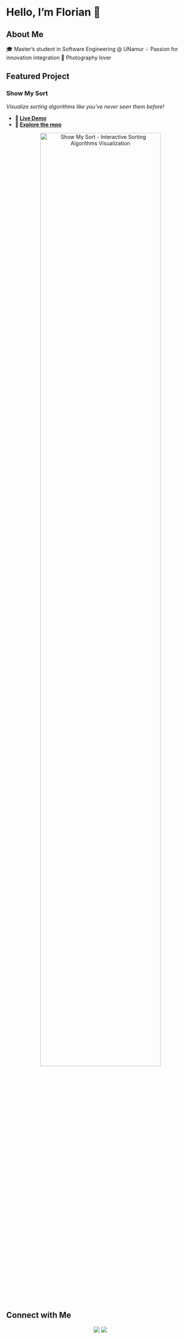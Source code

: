 # Hello, I’m Florian 👋

## About Me  

🎓 Master’s student in Software Engineering @ UNamur
💡 Passion for innovation integration
📸 Photography lover

## Featured Project  

### Show My Sort  

*Visualize sorting algorithms like you've never seen them before!*  

- **🔗 [Live Demo](https://main.dlulvt7cnai30.amplifyapp.com)**
- **📂 [Explore the repo](https://github.com/UNamurCSFaculty/2425_INFOB318_SMS_01)**

<div align="center">
  <img src="https://api.microlink.io/?url=https%3A%2F%2Fmain.dlulvt7cnai30.amplifyapp.com&screenshot=true&embed=screenshot.url" alt="Show My Sort - Interactive Sorting Algorithms Visualization" width="80%" />
</div>

## Connect with Me  
<p align="center">
    <a href="mailto:florian.stormacq@student.unamur.be"><img src="https://img.shields.io/badge/Email-0078D4?style=for-the-badge&logo=microsoftoutlook&logoColor=white" /></a>
    <a href="https://www.instagram.com/florian_stormacq"><img src="https://img.shields.io/badge/Instagram-E4405F?style=for-the-badge&logo=instagram&logoColor=white" /></a>

</p>